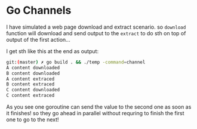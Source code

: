 # Go Channels

I have simulated a web page download and extract scenario. so `download` function will download and send output to the `extract` to do sth on top of output of the first action...

I get sth like this at the end as output:

```bash
git:(master) ✗ go build . && ./temp -command=channel
A content downloaded
B content downloaded
A content extraced
B content extraced
C content downloaded
C content extraced
```

As you see one goroutine can send the value to the second one as soon as it finishes! so they go ahead in parallel without requring to finish the first one to go to the next!
